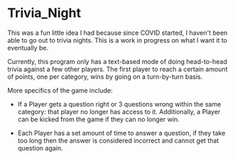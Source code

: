 # Trivia_Night
This was a fun little idea I had because since COVID started, 
I haven't been able to go out to trivia nights. 
This is a work in progress on what I want it to eventually be. 

Currently, this program only has a text-based mode of doing head-to-head trivia against a few 
other players. The first player to reach a certain amount 
of points, one per category, wins by going on a turn-by-turn basis. 

More specifics of the game include:
 
- If a Player gets a question right or 3 questions wrong within the same category: 
 that player no longer has access to it. Additionally, 
 a Player can be kicked from the game if they can no longer win. 
 
- Each Player has a set amount of time to answer a question, if they take too long then 
 the answer is considered incorrect and cannot get that question again. 
 
